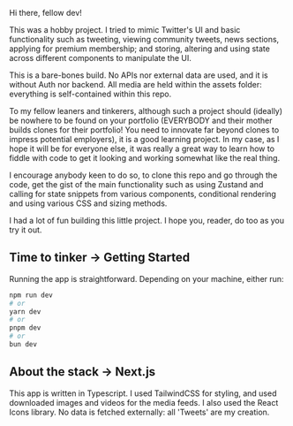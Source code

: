 Hi there, fellow dev!

This was a hobby project. I tried to mimic Twitter's UI and basic functionality such as tweeting, viewing community tweets, news sections, applying for premium membership; and storing, altering and using state across different components to manipulate the UI. 

This is a bare-bones build. No APIs nor external data are used, and it is without Auth nor backend. All media are held within the assets folder: everything is self-contained within this repo.

To my fellow leaners and tinkerers, although such a project should (ideally) be nowhere to be found on your portfolio (EVERYBODY and their mother builds clones for their portfolio! You need to innovate far beyond clones to impress potential employers), it is a good learning project. In my case, as I hope it will be for everyone else, it was really a great way to learn how to fiddle with code to get it looking and working somewhat like the real thing. 

I encourage anybody keen to do so, to clone this repo and go through the code, get the gist of the main functionality such as using Zustand and calling for state snippets from various components, conditional rendering and using various CSS and sizing methods. 

I had a lot of fun building this little project. I hope you, reader, do too as you try it out.



## Time to tinker -> Getting Started

Running the app is straightforward. Depending on your machine, either run: 

```bash
npm run dev
# or
yarn dev
# or
pnpm dev
# or
bun dev
```

## About the stack -> Next.js
This app is written in Typescript. I used TailwindCSS for styling, and used downloaded images and videos for the media feeds.
I also used the React Icons library. 
No data is fetched externally: all 'Tweets' are my creation.

